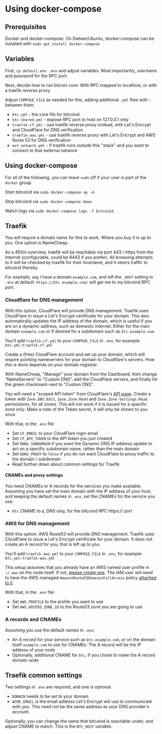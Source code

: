 # Using docker-compose

## Prerequisites

Docker and docker-compose. On Debian/Ubuntu, docker-compose can be installed with `sudo apt install docker-compose`

## Variables

First, `cp default.env .env` and adjust variables. Most importantly, username and password for the RPC port.

Next, decide how to run bitcoin core: With RPC mapped to localhost, or with a traefik reverse proxy.

Adjust `COMPOSE_FILE` as needed for this, adding additional `.yml` files with `:` between them.

- `btc.yml` - the core file for bitcoind
- `btc-shared.yml` - expose RPC port to host on 127.0.0.1 only
- `traefik-cf.yml` - use traefik reverse proxy instead, with Let's Encrypt and CloudFlare for DNS verification
- `traefik-aws.yml` - use traefik reverse proxy with Let's Encrypt and AWS Route 53 for DNS verification
- `ext-network.yml` - if traefik runs outside this "stack" and you want to connect to that external network

## Using docker-compose

For all of the following, you can leave `sudo` off if your user is part of the `docker` group.

Start bitcoind via `sudo docker-compose up -d`.

Stop bitcoind via `sudo docker-compose down`.

Watch logs via `sudo docker-compose logs -f bitcoind`.

## Traefik

You will require a domain name for this to work. Where you buy it is up to you. One option is NameCheap.

As a 450m overview, traefik will be reachable via port 443 / https from the Internet (configurable, could be 8443 if you prefer). All
browsing attempts to it will be checked by traefik for their hostname, and it steers traffic to bitcoind thereby.

For example, say I have a domain `example.com`, and left the `_HOST` setting in `.env` at default.
`https://btc.example.com/` will get me to my bitcoind RPC port.

### Cloudflare for DNS management

With this option, CloudFlare will provide DNS management. Traefik uses CloudFlare to issue a Let's Encrypt certificate for
your domain. This also automatically updates the IP address of the domain, which is useful if you are on a dynamic address, such as domestic Internet. Either for
the main domain `example.com` or if desired for a subdomain such as `btc.example.com`.

You'll add `traefik-cf.yml` to your `COMPOSE_FILE` in `.env`, for example: `btc.yml:traefik-cf.yml`

Create a (free) CloudFlare account and set up your domain, which will require pointing nameservers for your domain
to Cloudflare's servers. How this is done depends on your domain registrar.

With NameCheap, "Manage" your domain from the Dashboard, then change "NameServers" to "Custom DNS", add the
CloudFlare servers, and finally hit the green checkmark next to "Custom DNS".

You will need a "scoped API token" from CloudFlare's [API page](https://dash.cloudflare.com/profile/api-tokens). Create a token with `Zone.DNS:Edit`, `Zone.Zone:Read` and `Zone.Zone Settings:Read` permissions, for all zones. This will not work if it is issued for a specific zone only. Make a note of the Token secret, it will only be shown to you once.

With that, in the `.env` file:
- Set `CF_EMAIL` to your CloudFlare login email
- Set `CF_API_TOKEN` to the API token you just created
- Set `DDNS_SUBDOMAIN` if you want the Dynamic DNS IP address update to act on a specific subdomain name, rather than the main domain
- Set `DDNS_PROXY` to `false` if you do not want CloudFlare to proxy traffic to the domain / subdomain
- Read further down about common settings for Traefik

#### CNAMEs and proxy settings

You need CNAMEs or A records for the services you make available. Assuming you have set the main domain with the IP address of your host, and keeping the
default names in `.env`, set the CNAMEs for the service you use:

- `btc` CNAME to `@`, DNS only, for the bitcoind RPC https:// port

### AWS for DNS management

With this option, AWS Route53 will provide DNS management. Traefik uses CloudFlare to issue a Let's Encrypt certificate for
your domain. It does not create an A record for you, that is left up to you.

You'll add `traefik-aws.yml` to your `COMPOSE_FILE` in `.env`, for example: `btc.yml:traefik-aws.yml`

This setup assumes that you already have an AWS named user profile in `~/.aws` on the node itself. If not, [please create one](https://docs.aws.amazon.com/cli/latest/userguide/cli-configure-profiles.html). The IAM user will need to have the AWS-managed `AmazonRoute53DomainsFullAccess` policy [attached to it](https://docs.aws.amazon.com/IAM/latest/UserGuide/access_policies_manage-attach-detach.html).

With that, in the `.env` file:
- Set `AWS_PROFILE` to the profile you want to use
- Set `AWS_HOSTED_ZONE_ID` to the Route53 zone you are going to use

### A records and CNAMEs

Assuming you use the default names in `.env`:

- An A record for your service such as `btc.example.com`, or on the domain itself `example.com` to use for CNAMEs. The A record will be the IP
  address of your node
- Optionally, additional CNAME for `btc`, if you chose to make the A record domain-wide

## Traefik common settings

Two settings in `.env` are required, and one is optional.

- `DOMAIN` needs to be set to your domain
- `ACME_EMAIL` is the email address Let's Encrypt will use to communicate with you. This need not be the same address as your DNS provider's account.

Optionally, you can change the name that bitcoind is reachable under, and adjust CNAME to match. This is the `BTC_HOST` variable.

